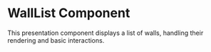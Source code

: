 # WallList Component

This presentation component displays a list of walls, handling their rendering and basic interactions.
